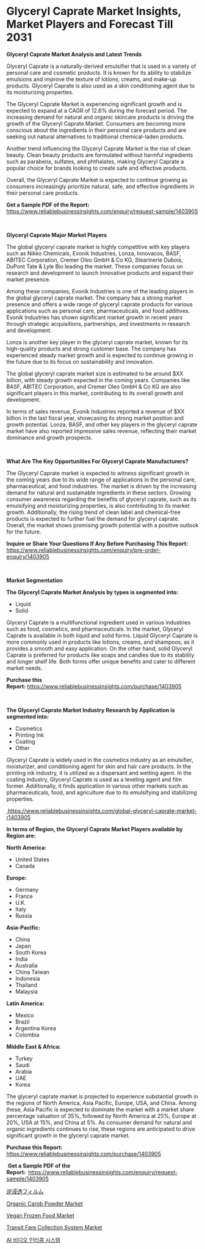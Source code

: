<p><h1>Glyceryl Caprate Market Insights, Market Players and Forecast Till 2031</h1></p><p><strong>Glyceryl Caprate Market Analysis and Latest Trends</strong></p>
<p><p>Glyceryl Caprate is a naturally-derived emulsifier that is used in a variety of personal care and cosmetic products. It is known for its ability to stabilize emulsions and improve the texture of lotions, creams, and make-up products. Glyceryl Caprate is also used as a skin conditioning agent due to its moisturizing properties.</p><p>The Glyceryl Caprate Market is experiencing significant growth and is expected to expand at a CAGR of 12.6% during the forecast period. The increasing demand for natural and organic skincare products is driving the growth of the Glyceryl Caprate Market. Consumers are becoming more conscious about the ingredients in their personal care products and are seeking out natural alternatives to traditional chemical-laden products.</p><p>Another trend influencing the Glyceryl Caprate Market is the rise of clean beauty. Clean beauty products are formulated without harmful ingredients such as parabens, sulfates, and phthalates, making Glyceryl Caprate a popular choice for brands looking to create safe and effective products.</p><p>Overall, the Glyceryl Caprate Market is expected to continue growing as consumers increasingly prioritize natural, safe, and effective ingredients in their personal care products.</p></p>
<p><strong>Get a Sample PDF of the Report:&nbsp;</strong> <a href="https://www.reliablebusinessinsights.com/enquiry/request-sample/1403905">https://www.reliablebusinessinsights.com/enquiry/request-sample/1403905</a></p>
<p>&nbsp;</p>
<p><strong>Glyceryl Caprate Major Market Players</strong></p>
<p><p>The global glyceryl caprate market is highly competitive with key players such as Nikko Chemicals, Evonik Industries, Lonza, Innovacos, BASF, ABITEC Corporation, Cremer Oleo GmbH & Co KG, Stearinerie Dubois, DuPont Tate & Lyle Bio leading the market. These companies focus on research and development to launch innovative products and expand their market presence.</p><p>Among these companies, Evonik Industries is one of the leading players in the global glyceryl caprate market. The company has a strong market presence and offers a wide range of glyceryl caprate products for various applications such as personal care, pharmaceuticals, and food additives. Evonik Industries has shown significant market growth in recent years through strategic acquisitions, partnerships, and investments in research and development.</p><p>Lonza is another key player in the glyceryl caprate market, known for its high-quality products and strong customer base. The company has experienced steady market growth and is expected to continue growing in the future due to its focus on sustainability and innovation.</p><p>The global glyceryl caprate market size is estimated to be around $XX billion, with steady growth expected in the coming years. Companies like BASF, ABITEC Corporation, and Cremer Oleo GmbH & Co KG are also significant players in this market, contributing to its overall growth and development.</p><p>In terms of sales revenue, Evonik Industries reported a revenue of $XX billion in the last fiscal year, showcasing its strong market position and growth potential. Lonza, BASF, and other key players in the glyceryl caprate market have also reported impressive sales revenue, reflecting their market dominance and growth prospects.</p></p>
<p>&nbsp;</p>
<p><strong>What Are The Key Opportunities For Glyceryl Caprate Manufacturers?</strong></p>
<p><p>The Glyceryl Caprate market is expected to witness significant growth in the coming years due to its wide range of applications in the personal care, pharmaceutical, and food industries. The market is driven by the increasing demand for natural and sustainable ingredients in these sectors. Growing consumer awareness regarding the benefits of glyceryl caprate, such as its emulsifying and moisturizing properties, is also contributing to its market growth. Additionally, the rising trend of clean label and chemical-free products is expected to further fuel the demand for glyceryl caprate. Overall, the market shows promising growth potential with a positive outlook for the future.</p></p>
<p><strong>Inquire or Share Your Questions If Any Before Purchasing This Report:</strong> <a href="https://www.reliablebusinessinsights.com/enquiry/pre-order-enquiry/1403905">https://www.reliablebusinessinsights.com/enquiry/pre-order-enquiry/1403905</a></p>
<p>&nbsp;</p>
<p><strong>Market Segmentation</strong></p>
<p><strong>The Glyceryl Caprate Market Analysis by types is segmented into:</strong></p>
<p><ul><li>Liquid</li><li>Solid</li></ul></p>
<p><p>Glyceryl Caprate is a multifunctional ingredient used in various industries such as food, cosmetics, and pharmaceuticals. In the market, Glyceryl Caprate is available in both liquid and solid forms. Liquid Glyceryl Caprate is more commonly used in products like lotions, creams, and shampoos, as it provides a smooth and easy application. On the other hand, solid Glyceryl Caprate is preferred for products like soaps and candles due to its stability and longer shelf life. Both forms offer unique benefits and cater to different market needs.</p></p>
<p><strong>Purchase this Report:&nbsp;</strong><a href="https://www.reliablebusinessinsights.com/purchase/1403905">https://www.reliablebusinessinsights.com/purchase/1403905</a></p>
<p>&nbsp;</p>
<p><strong>The Glyceryl Caprate Market Industry Research by Application is segmented into:</strong></p>
<p><ul><li>Cosmetics</li><li>Printing Ink</li><li>Coating</li><li>Other</li></ul></p>
<p><p>Glyceryl Caprate is widely used in the cosmetics industry as an emulsifier, moisturizer, and conditioning agent for skin and hair care products. In the printing ink industry, it is utilized as a dispersant and wetting agent. In the coating industry, Glyceryl Caprate is used as a leveling agent and film former. Additionally, it finds application in various other markets such as pharmaceuticals, food, and agriculture due to its emulsifying and stabilizing properties.</p></p>
<p><a href="https://www.reliablebusinessinsights.com/global-glyceryl-caprate-market-r1403905">&nbsp;https://www.reliablebusinessinsights.com/global-glyceryl-caprate-market-r1403905</a></p>
<p><strong>In terms of Region, the Glyceryl Caprate Market Players available by Region are:</strong></p>
<p>
    <p> <strong> North America: </strong>
        <ul>
            <li>United States</li>
            <li>Canada</li>
        </ul>
        </p> 
    <p> <strong> Europe: </strong>
        <ul>
            <li>Germany</li>
            <li>France</li>
            <li>U.K.</li>
            <li>Italy</li>
            <li>Russia</li>
        </ul>
        </p> 
    <p> <strong> Asia-Pacific: </strong>
        <ul>
            <li>China</li>
            <li>Japan</li>
            <li>South Korea</li>
            <li>India</li>
            <li>Australia</li>
            <li>China Taiwan</li>
            <li>Indonesia</li>
            <li>Thailand</li>
            <li>Malaysia</li>
        </ul>
        </p> 
    <p> <strong> Latin America: </strong>
        <ul>
            <li>Mexico</li>
            <li>Brazil</li>
            <li>Argentina Korea</li>
            <li>Colombia</li>
        </ul>
        </p> 
    <p> <strong> Middle East & Africa: </strong>
        <ul>
            <li>Turkey</li>
            <li>Saudi</li>
            <li>Arabia</li>
            <li>UAE</li>
            <li>Korea</li>
        </ul>
    </p>
    </p>
<p><p>The glyceryl caprate market is projected to experience substantial growth in the regions of North America, Asia Pacific, Europe, USA, and China. Among these, Asia Pacific is expected to dominate the market with a market share percentage valuation of 35%, followed by North America at 25%, Europe at 20%, USA at 15%, and China at 5%. As consumer demand for natural and organic ingredients continues to rise, these regions are anticipated to drive significant growth in the glyceryl caprate market.</p></p>
<p><strong>Purchase this Report: </strong><a href="https://www.reliablebusinessinsights.com/purchase/1403905">https://www.reliablebusinessinsights.com/purchase/1403905</a></p>
<p>&nbsp;<strong>Get a Sample PDF of the Report:&nbsp;&nbsp;</strong><a href="https://www.reliablebusinessinsights.com/enquiry/request-sample/1403905">https://www.reliablebusinessinsights.com/enquiry/request-sample/1403905</a></p>
<p><strong></strong></p>
<p><p><a href="https://github.com/SkylarReilly36/Market-Research-Report-List-1/blob/main/7378889114487.md">逆浸透フィルム</a></p><p><a href="https://issuu.com/reportprime-2/docs/organic-carob-powder-market-size-2030.pptx">Organic Carob Powder Market</a></p><p><a href="https://issuu.com/reportprime-2/docs/vegan-frozen-food-market-size-2030.pptx">Vegan Frozen Food Market</a></p><p><a href="https://github.com/mdmisese/Market-Research-Report-List-1/blob/main/transit-fare-collection-system-market.md">Transit Fare Collection System Market</a></p><p><a href="https://github.com/Maeennan456456/Market-Research-Report-List-2/blob/main/9776575111143.md">AI 비디오 인터콤 시스템</a></p></p>